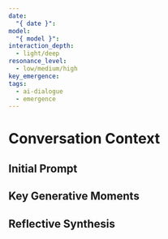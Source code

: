 ```yaml
---
date:
  "{ date }": 
model:
  "{ model }": 
interaction_depth:
  - light/deep
resonance_level:
  - low/medium/high
key_emergence: 
tags:
  - ai-dialogue
  - emergence
---
```


# Conversation Context

## Initial Prompt

## Key Generative Moments

## Reflective Synthesis